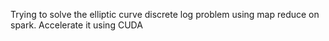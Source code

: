 Trying to solve the elliptic curve discrete log problem using map reduce on spark. Accelerate it using CUDA
